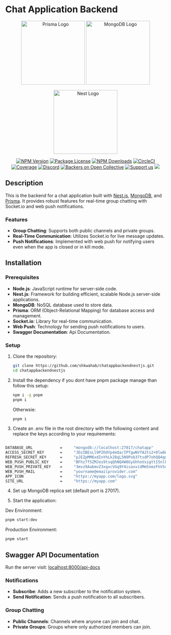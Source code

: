 # Chat Application Backend

<p align="center">
  <a href="https://prismalens.vercel.app" target="blank"><img src="https://prismalens.vercel.app/header/logo-white.svg" width="200" alt="Prisma Logo" /></a>
  <a href="https://www.mongodb.com/" target="blank"><img src="https://webimages.mongodb.com/_com_assets/cms/kuyjf3vea2hg34taa-horizontal_default_slate_blue.svg" width="200" alt="MongoDB Logo" /></a>
</p>

<p align="center">
  <a href="http://nestjs.com/" target="blank"><img src="https://nestjs.com/img/logo-small.svg" width="200" alt="Nest Logo" /></a>
</p>

<p align="center">
  <a href="https://www.npmjs.com/~nestjscore" target="_blank"><img src="https://img.shields.io/npm/v/@nestjs/core.svg" alt="NPM Version" /></a>
  <a href="https://www.npmjs.com/~nestjscore" target="_blank"><img src="https://img.shields.io/npm/l/@nestjs/core.svg" alt="Package License" /></a>
  <a href="https://www.npmjs.com/~nestjscore" target="_blank"><img src="https://img.shields.io/npm/dm/@nestjs/common.svg" alt="NPM Downloads" /></a>
  <a href="https://circleci.com/gh/nestjs/nest" target="_blank"><img src="https://img.shields.io/circleci/build/github/nestjs/nest/master" alt="CircleCI" /></a>
  <a href="https://coveralls.io/github/nestjs/nest?branch=master" target="_blank"><img src="https://coveralls.io/repos/github/nestjs/nest/badge.svg?branch=master#9" alt="Coverage" /></a>
  <a href="https://discord.gg/G7Qnnhy" target="_blank"><img src="https://img.shields.io/badge/discord-online-brightgreen.svg" alt="Discord"/></a>
  <a href="https://opencollective.com/nest#backer" target="_blank"><img src="https://opencollective.com/nest/backers/badge.svg" alt="Backers on Open Collective" /></a>
  <a href="https://opencollective.com/nest#sponsor" target="_blank"><img src="https://img.shields.io/badge/Support%20us-Open%20Collective-41B883.svg" alt="Support us"></a>
  <a href="https://twitter.com/nestframework" target="_blank"><img src="https://img.shields.io/twitter/follow/nestframework.svg?style=social&label=Follow"></a>
</p>

## Description

This is the backend for a chat application built with [Nest.js](https://nestjs.com/), [MongoDB](https://www.mongodb.com/), and [Prisma](https://prisma.io). It provides robust features for real-time group chatting with Socket.io and web push notifications.

### Features

- **Group Chatting**: Supports both public channels and private groups.
- **Real-Time Communication**: Utilizes Socket.io for live message updates.
- **Push Notifications**: Implemented with web push for notifying users even when the app is closed or in kill mode.

## Installation

### Prerequisites

- **Node.js**: JavaScript runtime for server-side code.
- **Nest.js**: Framework for building efficient, scalable Node.js server-side applications.
- **MongoDB**: NoSQL database used to store data.
- **Prisma**: ORM (Object-Relational Mapping) for database access and management.
- **Socket.io**: Library for real-time communication.
- **Web Push**: Technology for sending push notifications to users.
- **Swagger Documentation**: Api Documentation.


### Setup

1. Clone the repository:

   ```bash
   git clone https://github.com/shkwahab/chatappbackendnestjs.git
   cd chatappbackendnestjs
   ```
2. Install the dependency if you dont have pnpm package manage than follow this setup:

    ```bash
    npm i -g pnpm
    pnpm i
    ```   
   Otherwsie:
   ```bash
   pnpm i
   ```
3. Create an .env file in the root directory with the following content and replace the keys according to your requirements:
```bash

DATABASE_URL            =     "mongodb://localhost:27017/chatapp"
ACCESS_SECRET_KEY       =     "JDzIBEsLl9PZOdYp4eQa/IPTgwNVfA2ts2+0lw6Whpc="
REFRESH_SECRET_KEY      =     "pJEZpMM6xdInYhLk28qL5N9Pob37tsdP7ohQQ4qqb5A="
WEB_PUSH_PUBLIC_KEY     =     "BFhz7f5ZMJes9tsqQhNQ4W8GyGhhoVxigttI5nlk1whWBBDBo5PXSNvPYaxVawRJnUTm9Rmt14Z4FPCigpFSP-0"
WEB_PUSH_PRIVATE_KEY    =     "3mvz9AabmvZ3xqxcVGq9Y4isavxiUMm5nmzFhVSoBm0"
WEB_PUSH_MAIL           =     "yourname@emailprovider.com"
APP_ICON                =     "https://myapp.com/logo.svg"
SITE_URL                =     "https://myapp.com"   
```

4. Set up MongoDB replica set (default port is 27017). 


5. Start the application:

Dev Environment:

```bash
pnpm start:dev
```

Production Environment:

```bash
pnpm start
```


## Swagger API Documentation

Run the server visit: [localhost:8000/api-docs](http://localhost:8000/api-docs/)

### Notifications

- **Subscribe**: Adds a new subscriber to the notification system.
- **Send Notification**: Sends a push notification to all subscribers.

### Group Chatting

- **Public Channels**: Channels where anyone can join and chat.
- **Private Groups**: Groups where only authorized members can join.

